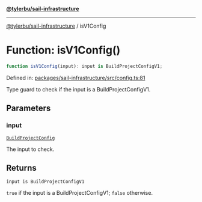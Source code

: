 [**@tylerbu/sail-infrastructure**](../README.md)

***

[@tylerbu/sail-infrastructure](../README.md) / isV1Config

# Function: isV1Config()

```ts
function isV1Config(input): input is BuildProjectConfigV1;
```

Defined in: [packages/sail-infrastructure/src/config.ts:81](https://github.com/microsoft/FluidFramework/blob/main/packages/sail-infrastructure/src/config.ts#L81)

Type guard to check if the input is a BuildProjectConfigV1.

## Parameters

### input

[`BuildProjectConfig`](../type-aliases/BuildProjectConfig.md)

The input to check.

## Returns

`input is BuildProjectConfigV1`

`true` if the input is a BuildProjectConfigV1; `false` otherwise.
